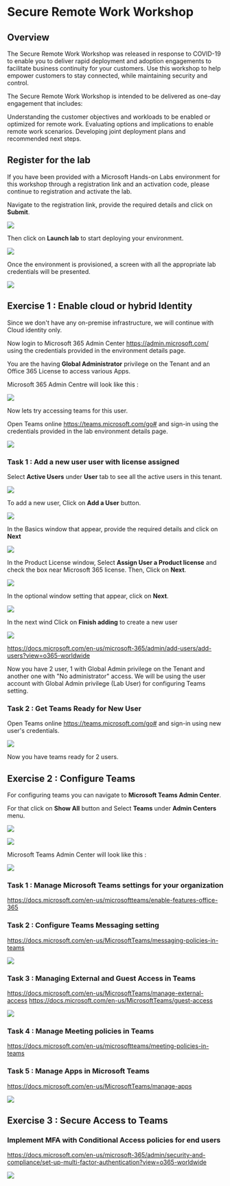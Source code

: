 
# Secure Remote Work Workshop

## Overview

The Secure Remote Work Workshop was released in response to COVID-19 to enable you to deliver rapid deployment and adoption engagements to facilitate business continuity for your customers. Use this workshop to help empower customers to stay connected, while maintaining security and control.

The Secure Remote Work Workshop is intended to be delivered as one-day engagement that includes:

Understanding the customer objectives and workloads to be enabled or optimized for remote work.
Evaluating options and implications to enable remote work scenarios.
Developing joint deployment plans and recommended next steps.

## Register for the lab 
If you have been provided with a Microsoft Hands-on Labs environment for this workshop through a registration link and an activation code, please continue to registration and activate the lab.

Navigate to the registration link, provide the required details and click on **Submit**.

<kbd>![](images/register.jpg)</kbd>

Then click on **Launch lab** to start deploying your environment.

<kbd>![](images/launchlab.jpg)</kbd>

Once the environment is provisioned, a screen with all the appropriate lab credentials will be presented. 

<kbd>![](images/envdetails.jpg)</kbd>

## Exercise 1 : Enable cloud or hybrid Identity 

Since we don't have any on-premise infrastructure, we will continue with Cloud identity only.

Now login to Microsoft 365 Admin Center https://admin.microsoft.com/ using the credentials provided in the environment details page. 

You are the having **Global Administrator** privilege on the Tenant and an Office 365 License to access various Apps.

Microsoft 365 Admin Centre will look like this :

<kbd>![](images/msac.jpg)</kbd>

Now lets try accessing teams for this user.

Open Teams online https://teams.microsoft.com/go# and sign-in using the credentials provided in the lab environment details page.

<kbd>![](images/teams.jpg)</kbd>

### Task 1 : Add a new user user with license assigned

Select **Active Users** under **User** tab to see all the active users in this tenant.

<kbd>![](images/activeusers.jpg)</kbd>

To add a new user, Click on **Add a User** button.

<kbd>![](images/adduser.jpg)</kbd>

In the Basics window that appear, provide the required details and click on **Next** 

<kbd>![](images/userbasic.jpg)</kbd>

In the Product License window, Select **Assign User a Product license** and check the box near Microsoft 365 license. Then, Click on **Next**.

<kbd>![](images/userlicense.jpg)</kbd>

In the optional window setting that appear, click on **Next**.

<kbd>![](images/useroptional.jpg)</kbd>

In the next wind Click on **Finish adding** to create a new user 

<kbd>![](images/usercreate.jpg)</kbd>

https://docs.microsoft.com/en-us/microsoft-365/admin/add-users/add-users?view=o365-worldwide

Now you have 2 user, 1 with Global Admin privilege on the Tenant and another one with "No administrator" access.
We will be using the user account with Global Admin privilege (Lab User) for configuring Teams setting.

### Task 2 : Get Teams Ready for New User

Open Teams online https://teams.microsoft.com/go# and sign-in using new user's credentials.

<kbd>![](images/teams.jpg)</kbd>

Now you have teams ready for 2 users. 

## Exercise 2 : Configure Teams

For configuring teams you can navigate to **Microsoft Teams Admin Center**. 

For that click on **Show All** button and Select **Teams** under **Admin Centers** menu.

<kbd>![](images/showall.jpg)</kbd>

<kbd>![](images/accessteamsAC.jpg)</kbd>

Microsoft Teams Admin Center will look like this :

<kbd>![](images/teamsadmincentre.jpg)</kbd>

### Task 1 : Manage Microsoft Teams settings for your organization

https://docs.microsoft.com/en-us/microsoftteams/enable-features-office-365

### Task 2 : Configure Teams Messaging setting 

https://docs.microsoft.com/en-us/MicrosoftTeams/messaging-policies-in-teams

<kbd>![](images/messagepolicy.jpg)</kbd>

### Task 3 : Managing External and Guest Access in Teams

https://docs.microsoft.com/en-us/MicrosoftTeams/manage-external-access
https://docs.microsoft.com/en-us/MicrosoftTeams/guest-access

<kbd>![](images/externalguest.jpg)</kbd>

### Task 4 : Manage Meeting policies in Teams

https://docs.microsoft.com/en-us/microsoftteams/meeting-policies-in-teams

### Task 5 : Manage Apps in Microsoft Teams

https://docs.microsoft.com/en-us/MicrosoftTeams/manage-apps

<kbd>![](images/manageapps.jpg)</kbd>

## Exercise 3 : Secure Access to Teams

### Implement MFA with Conditional Access policies for end users

https://docs.microsoft.com/en-us/microsoft-365/admin/security-and-compliance/set-up-multi-factor-authentication?view=o365-worldwide

<kbd>![](images/sspr.jpg)</kbd>

